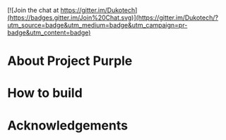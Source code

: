 [![Join the chat at https://gitter.im/Dukotech](https://badges.gitter.im/Join%20Chat.svg)](https://gitter.im/Dukotech/?utm_source=badge&utm_medium=badge&utm_campaign=pr-badge&utm_content=badge)

# About Project Purple

# How to build

# Acknowledgements
